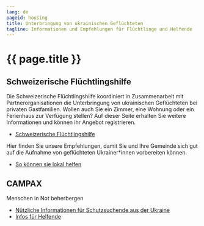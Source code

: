 ```yaml
---
lang: de
pageid: housing
title: Unterbringung von ukrainischen Geflüchteten
tagline: Informationen und Empfehlungen für Flüchtlinge und Helfende
---
```

# {{ page.title }}

## Schweizerische Flüchtlingshilfe

Die Schweizerische Flüchtlingshilfe koordiniert in Zusammenarbeit mit Partnerorganisationen die Unterbringung von ukrainischen Geflüchteten bei privaten Gastfamilien. 
Wollen auch Sie ein Zimmer, eine Wohnung oder ein Ferienhaus zur Verfügung stellen? Auf dieser Seite erhalten Sie weitere Informationen und können ihr Angebot registrieren.

- [Schweizerische Flüchtlingshilfe](https://www.fluechtlingshilfe.ch/aktiv-werden/fuer-ukrainische-gefluechtete)

Hier finden Sie unsere Empfehlungen, damit Sie und Ihre Gemeinde sich gut auf die Aufnahme von geflüchteten Ukrainer*innen vorbereiten können.

- [So können sie lokal helfen](https://www.fluechtlingshilfe.ch/aktiv-werden/fuer-ukrainische-gefluechtete/so-koennen-sie-lokal-helfen)


## CAMPAX
Menschen in Not beherbergen

- [Nützliche Informationen für Schutzsuchende aus der Ukraine](https://campax.org/infos-fuer-ukraine-fluechtende/)
- [Infos für Helfende](https://campax.org/standwithukraine-infos-fur-helfende/)
